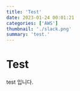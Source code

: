 ```yaml
---
title: 'Test'
date: 2023-01-24 00:01:21
categories: ['AWS']
thumbnail: './slack.png'
summary: 'test.'
---
```


# Test

test 입니다.
